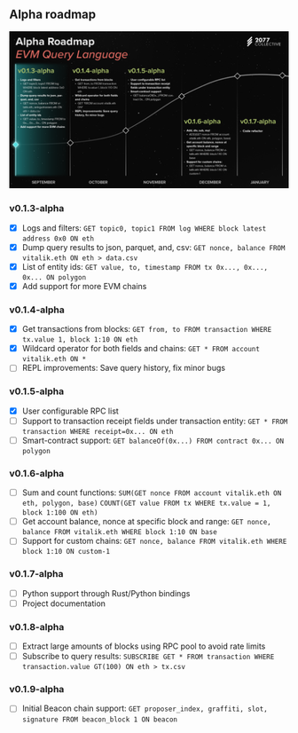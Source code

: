 ## Alpha roadmap
![roadmap image](./roadmap.png)

### v0.1.3-alpha
- [x] Logs and filters:
 `GET topic0, topic1 FROM log WHERE block latest address 0x0 ON eth`
- [x] Dump query results to json, parquet, and, csv:
 `GET nonce, balance FROM vitalik.eth ON eth > data.csv`
- [x] List of entity ids:
 `GET value, to, timestamp FROM tx 0x..., 0x..., 0x... ON polygon`
- [x] Add support for more EVM chains

### v0.1.4-alpha
- [x] Get transactions from blocks:
`GET from, to FROM transaction WHERE tx.value 1, block 1:10 ON eth`
- [x] Wildcard operator for both fields and chains:
 `GET * FROM account vitalik.eth ON *`
- [ ] REPL improvements: Save query history, fix minor bugs

### v0.1.5-alpha
- [x] User configurable RPC list
- [ ] Support to transaction receipt fields under transaction entity:
 `GET * FROM transaction WHERE receipt=0x... ON eth`
- [ ] Smart-contract support:
 `GET balanceOf(0x...) FROM contract 0x... ON polygon`

### v0.1.6-alpha
- [ ] Sum and count functions:
 `SUM(GET nonce FROM account vitalik.eth ON eth, polygon, base)`
 `COUNT(GET value FROM tx WHERE tx.value = 1, block 1:100 ON eth)`
- [ ] Get account balance, nonce at specific block and range:
 `GET nonce, balance FROM vitalik.eth WHERE block 1:10 ON base`
- [ ] Support for custom chains:
 `GET nonce, balance FROM vitalik.eth WHERE block 1:10 ON custom-1`

### v0.1.7-alpha
- [ ] Python support through Rust/Python bindings
- [ ] Project documentation

### v0.1.8-alpha
- [ ] Extract large amounts of blocks using RPC pool to avoid rate limits
- [ ] Subscribe to query results:
 `SUBSCRIBE GET * FROM transaction WHERE transaction.value GT(100) ON eth > tx.csv`

### v0.1.9-alpha
- [ ] Initial Beacon chain support:
 `GET proposer_index, graffiti, slot, signature FROM beacon_block 1 ON beacon`
